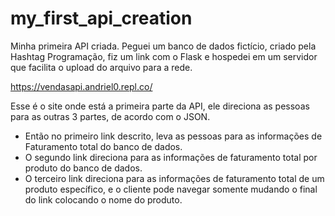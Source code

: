 # my_first_api_creation

Minha primeira API criada. Peguei um banco de dados fictício, criado pela Hashtag Programação, fiz um link com o Flask e hospedei em um servidor que facilita o upload do arquivo para a rede.

https://vendasapi.andriel0.repl.co/

Esse é o site onde está a primeira parte da API, ele direciona as pessoas para as outras 3 partes, de acordo com o JSON.
- Então no primeiro link descrito, leva as pessoas para as informações de Faturamento total do banco de dados.
- O segundo link direciona para as informações de faturamento total por produto do banco de dados.
- O terceiro link direciona para as informações de faturamento total de um produto específico, e o cliente pode navegar somente mudando o final do link colocando o nome do produto.
